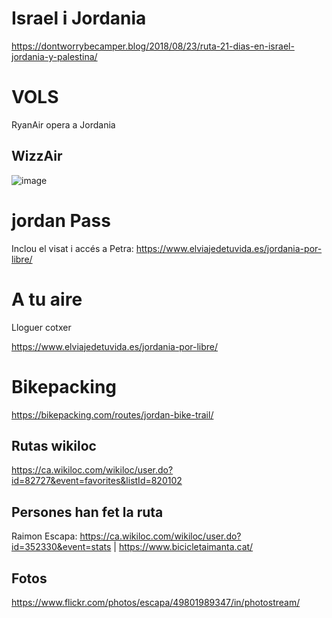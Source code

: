 # Israel i Jordania

https://dontworrybecamper.blog/2018/08/23/ruta-21-dias-en-israel-jordania-y-palestina/

# VOLS 

RyanAir opera a Jordania

## WizzAir

![image](https://user-images.githubusercontent.com/4015406/227760544-f4b10704-d441-4f3c-909b-d770ad33c074.png)

# jordan Pass

Inclou el visat i accés a Petra: https://www.elviajedetuvida.es/jordania-por-libre/

# A tu aire

Lloguer cotxer

https://www.elviajedetuvida.es/jordania-por-libre/

# Bikepacking

https://bikepacking.com/routes/jordan-bike-trail/

## Rutas wikiloc

https://ca.wikiloc.com/wikiloc/user.do?id=82727&event=favorites&listId=820102

## Persones han fet la ruta

Raimon Escapa: https://ca.wikiloc.com/wikiloc/user.do?id=352330&event=stats | https://www.bicicletaimanta.cat/

## Fotos

https://www.flickr.com/photos/escapa/49801989347/in/photostream/
